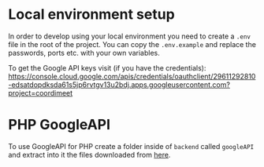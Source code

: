 # Local environment setup
In order to develop using your local environment you need to create a `.env` file in the root of the project. You can copy the `.env.example` and replace the passwords, ports etc. with your own variables.

To get the Google API keys visit (if you have the credentials): https://console.cloud.google.com/apis/credentials/oauthclient/29611292810-edsatdopdksda61s5jp6rvtgv13u2bdj.apps.googleusercontent.com?project=coordimeet


# PHP GoogleAPI
To use GoogleAPI for PHP create a folder inside of `backend` called `googleAPI` and extract into it the files downloaded from [here](https://github.com/googleapis/google-api-php-client/releases/download/v2.13.0/google-api-php-client--PHP8.0.zip).
